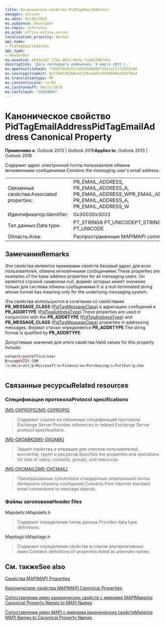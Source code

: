 ```yaml
---
title: Каноническое свойство PidTagEmailAddress
manager: soliver
ms.date: 03/09/2015
ms.audience: Developer
ms.topic: reference
ms.prod: office-online-server
localization_priority: Normal
api_name:
- PidTagEmailAddress
api_type:
- HeaderDef
ms.assetid: bbd1e187-172e-4612-9efe-7c8e52967dfe
description: 'Дата последнего изменения: 9 марта 2015 г.'
ms.openlocfilehash: f70d5fbe9a52c491d5db668f541ce317f2675c6d
ms.sourcegitcommit: 0cf39e5382b8c6f236c8a63c6036849ed3527ded
ms.translationtype: MT
ms.contentlocale: ru-RU
ms.lasthandoff: 08/23/2018
ms.locfileid: "22569045"
---
```

# <a name="pidtagemailaddress-canonical-property"></a><span data-ttu-id="b9983-103">Каноническое свойство PidTagEmailAddress</span><span class="sxs-lookup"><span data-stu-id="b9983-103">PidTagEmailAddress Canonical Property</span></span>

  
  
<span data-ttu-id="b9983-104">**Применимо к**: Outlook 2013 | Outlook 2016</span><span class="sxs-lookup"><span data-stu-id="b9983-104">**Applies to**: Outlook 2013 | Outlook 2016</span></span> 
  
<span data-ttu-id="b9983-105">Содержит адрес электронной почты пользователя обмена мгновенными сообщениями.</span><span class="sxs-lookup"><span data-stu-id="b9983-105">Contains the messaging user's email address.</span></span> 
  
|||
|:-----|:-----|
|<span data-ttu-id="b9983-106">Связанные свойства:</span><span class="sxs-lookup"><span data-stu-id="b9983-106">Associated properties:</span></span>  <br/> |<span data-ttu-id="b9983-107">PR_EMAIL_ADDRESS, PR_EMAIL_ADDRESS_A, PR_EMAIL_ADDRESS_W</span><span class="sxs-lookup"><span data-stu-id="b9983-107">PR_EMAIL_ADDRESS, PR_EMAIL_ADDRESS_A, PR_EMAIL_ADDRESS_W</span></span>  <br/> |
|<span data-ttu-id="b9983-108">Идентификатор:</span><span class="sxs-lookup"><span data-stu-id="b9983-108">Identifier:</span></span>  <br/> |<span data-ttu-id="b9983-109">0x3003</span><span class="sxs-lookup"><span data-stu-id="b9983-109">0x3003</span></span>  <br/> |
|<span data-ttu-id="b9983-110">Тип данных:</span><span class="sxs-lookup"><span data-stu-id="b9983-110">Data type:</span></span>  <br/> |<span data-ttu-id="b9983-111">PT_STRING8 PT_UNICODE</span><span class="sxs-lookup"><span data-stu-id="b9983-111">PT_STRING8, PT_UNICODE</span></span>  <br/> |
|<span data-ttu-id="b9983-112">Область:</span><span class="sxs-lookup"><span data-stu-id="b9983-112">Area:</span></span>  <br/> |<span data-ttu-id="b9983-113">Распространенные MAPI</span><span class="sxs-lookup"><span data-stu-id="b9983-113">MAPI common</span></span>  <br/> |
   
## <a name="remarks"></a><span data-ttu-id="b9983-114">Замечания</span><span class="sxs-lookup"><span data-stu-id="b9983-114">Remarks</span></span>

<span data-ttu-id="b9983-115">Эти свойства являются примерами свойств базовый адрес для всех пользователей, обмена мгновенными сообщениями.</span><span class="sxs-lookup"><span data-stu-id="b9983-115">These properties are examples of the base address properties for all messaging users.</span></span> <span data-ttu-id="b9983-116">Он является строкой символом null, формат которых имеет значение только для системы обмена сообщениями.</span><span class="sxs-lookup"><span data-stu-id="b9983-116">It is a null-terminated string whose format has meaning only for the underlying messaging system.</span></span> 
  
<span data-ttu-id="b9983-117">Эти свойства используются в сочетании со свойствами **PR_MESSAGE_CLASS** ([PidTagMessageClass](pidtagmessageclass-canonical-property.md)) в адресацию сообщений и **PR_ADDRTYPE** ([PidTagAddressType](pidtagaddresstype-canonical-property.md)).</span><span class="sxs-lookup"><span data-stu-id="b9983-117">These properties are used in conjunction with the **PR_ADDRTYPE** ([PidTagAddressType](pidtagaddresstype-canonical-property.md)) and **PR_MESSAGE_CLASS** ([PidTagMessageClass](pidtagmessageclass-canonical-property.md)) properties in addressing messages.</span></span> <span data-ttu-id="b9983-118">Формат строки определяется **PR_ADDRTYPE**.</span><span class="sxs-lookup"><span data-stu-id="b9983-118">The string format is qualified by **PR_ADDRTYPE**.</span></span> 
  
<span data-ttu-id="b9983-119">Допустимые значения для этого свойства:</span><span class="sxs-lookup"><span data-stu-id="b9983-119">Valid values for this property include:</span></span> 
  
```cpp
network/postoffice/user 
Bruce@XYZZY.COM 
/c=US/a=att/p=Microsoft/o=Finance/ou=Purchasing/s=Furthur/g=Joe 
 
```

## <a name="related-resources"></a><span data-ttu-id="b9983-120">Связанные ресурсы</span><span class="sxs-lookup"><span data-stu-id="b9983-120">Related resources</span></span>

### <a name="protocol-specifications"></a><span data-ttu-id="b9983-121">Спецификации протокола</span><span class="sxs-lookup"><span data-stu-id="b9983-121">Protocol specifications</span></span>

<span data-ttu-id="b9983-122">[[MS-OXPROPS]](http://msdn.microsoft.com/library/f6ab1613-aefe-447d-a49c-18217230b148%28Office.15%29.aspx)</span><span class="sxs-lookup"><span data-stu-id="b9983-122">[[MS-OXPROPS]](http://msdn.microsoft.com/library/f6ab1613-aefe-447d-a49c-18217230b148%28Office.15%29.aspx)</span></span>
  
> <span data-ttu-id="b9983-123">Содержит ссылки на связанные спецификаций протокола Exchange Server.</span><span class="sxs-lookup"><span data-stu-id="b9983-123">Provides references to related Exchange Server protocol specifications.</span></span>
    
<span data-ttu-id="b9983-124">[[MS-OXOABK]](http://msdn.microsoft.com/library/f4cf9b4c-9232-4506-9e71-2270de217614%28Office.15%29.aspx)</span><span class="sxs-lookup"><span data-stu-id="b9983-124">[[MS-OXOABK]](http://msdn.microsoft.com/library/f4cf9b4c-9232-4506-9e71-2270de217614%28Office.15%29.aspx)</span></span>
  
> <span data-ttu-id="b9983-125">Задает свойства и операции для списков пользователей, контактов, групп и ресурсов.</span><span class="sxs-lookup"><span data-stu-id="b9983-125">Specifies the properties and operations for lists of users, contacts, groups, and resources.</span></span>
    
<span data-ttu-id="b9983-126">[[MS-OXCMAIL]](http://msdn.microsoft.com/library/b60d48db-183f-4bf5-a908-f584e62cb2d4%28Office.15%29.aspx)</span><span class="sxs-lookup"><span data-stu-id="b9983-126">[[MS-OXCMAIL]](http://msdn.microsoft.com/library/b60d48db-183f-4bf5-a908-f584e62cb2d4%28Office.15%29.aspx)</span></span>
  
> <span data-ttu-id="b9983-127">Преобразование conventions стандартных электронной почты Интернета объекты сообщений.</span><span class="sxs-lookup"><span data-stu-id="b9983-127">Converts from Internet standard email conventions to message objects.</span></span>
    
### <a name="header-files"></a><span data-ttu-id="b9983-128">Файлы заголовков</span><span class="sxs-lookup"><span data-stu-id="b9983-128">Header files</span></span>

<span data-ttu-id="b9983-129">Mapidefs.h</span><span class="sxs-lookup"><span data-stu-id="b9983-129">Mapidefs.h</span></span>
  
> <span data-ttu-id="b9983-130">Содержит определения типов данных.</span><span class="sxs-lookup"><span data-stu-id="b9983-130">Provides data type definitions.</span></span>
    
<span data-ttu-id="b9983-131">Mapitags.h</span><span class="sxs-lookup"><span data-stu-id="b9983-131">Mapitags.h</span></span>
  
> <span data-ttu-id="b9983-132">Содержит определения свойства в списке альтернативных имен.</span><span class="sxs-lookup"><span data-stu-id="b9983-132">Contains definitions of properties listed as alternate names.</span></span>
    
## <a name="see-also"></a><span data-ttu-id="b9983-133">См. также</span><span class="sxs-lookup"><span data-stu-id="b9983-133">See also</span></span>



[<span data-ttu-id="b9983-134">Свойства MAPI</span><span class="sxs-lookup"><span data-stu-id="b9983-134">MAPI Properties</span></span>](mapi-properties.md)
  
[<span data-ttu-id="b9983-135">Каноническое свойства MAPI</span><span class="sxs-lookup"><span data-stu-id="b9983-135">MAPI Canonical Properties</span></span>](mapi-canonical-properties.md)
  
[<span data-ttu-id="b9983-136">Сопоставление имен канонических свойств с именами MAPI</span><span class="sxs-lookup"><span data-stu-id="b9983-136">Mapping Canonical Property Names to MAPI Names</span></span>](mapping-canonical-property-names-to-mapi-names.md)
  
[<span data-ttu-id="b9983-137">Сопоставление имен MAPI с именами канонических свойств</span><span class="sxs-lookup"><span data-stu-id="b9983-137">Mapping MAPI Names to Canonical Property Names</span></span>](mapping-mapi-names-to-canonical-property-names.md)

